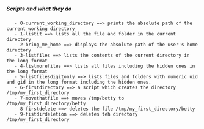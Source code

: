 #####  Scripts and what they do
       - 0-current_working_directory ==> prints the absolute path of the current working directory
       - 1-listit ==> lists all the file and folder in the current directory
       - 2-bring_me_home ==> displays the absolute path of the user's home directory
       - 3-listfiles ==> lists the contents of the current directory in the long format
       - 4-listmorefiles ==> lists all files including the hidden ones in the long format
       - 5-listfilesdigitonly ==> lists files and folders with numeric uid and gid in the long format including the hidden ones.
       - 6-firstdirectory ==> a script which creates the directory /tmp/my_first_directory
       - 7-movethatfile ==> moves /tmp/betty to /tmp/my_first_directory/betty
       - 8-firstdelete ==> deletes the file /tmp/my_first_directory/betty
       - 9-fistdirdeletion ==> deletes teh directory /tmp/my_first_directory
       